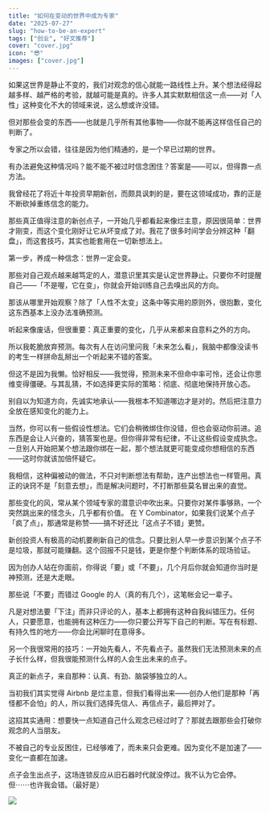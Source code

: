 ```yaml
---
title: "如何在变动的世界中成为专家"
date: "2025-07-27"
slug: "how-to-be-an-expert"
tags: ["创业", "好文推荐"]
cover: "cover.jpg"
icon: "😎"
images: ["cover.jpg"]
---
```

如果这世界是静止不变的，我们对观念的信心就能一路线性上升。某个想法经得起越多样、越严格的考验，就越可能是真的。许多人其实默默相信这一点——对「人性」这种变化不大的领域来说，这么想或许没错。



但对那些会变的东西——也就是几乎所有其他事物——你就不能再这样信任自己的判断了。



专家之所以会错，往往是因为他们精通的，是一个早已过期的世界。



有办法避免这种情况吗？能不能不被过时信念困住？答案是——可以，但得靠一点方法。



我曾经花了将近十年投资早期新创，而颇具讽刺的是，要在这领域成功，靠的正是不断砍掉重练信念的能力。



那些真正值得注意的新创点子，一开始几乎都看起来像烂主意，原因很简单：世界才刚变，而这个变化刚好让它从坏变成了对。我花了很多时间学会分辨这种「翻盘」，而这套技巧，其实也能套用在一切新想法上。



第一步，养成一种信念：世界一定会变。



那些对自己观点越来越笃定的人，潜意识里其实是认定世界静止。只要你不时提醒自己——「不是喔，它在变」，你就会开始训练自己去嗅出风的方向。



那该从哪里开始观察？除了「人性不太变」这条中等实用的原则外，很抱歉，变化这东西基本上没办法准确预测。



听起来像废话，但很重要：真正重要的变化，几乎从来都来自意料之外的方向。



所以我乾脆放弃预测。每次有人在访问里问我「未来怎么看」，我脑中都像没读书的考生一样拼命乱掰出一个听起来不错的答案。



但这不是因为我懒。恰好相反——我觉得，预测未来不但命中率可怜，还会让你思维变得僵硬。与其乱猜，不如选择更实际的策略：彻底、彻底地保持开放心态。



别自以为知道方向，先诚实地承认——我根本不知道哪边才是对的。然后把注意力全放在感知变化的能力上。



当然，你可以有一些假设性想法。它们会稍微绑住你没错，但也会驱动你前进。追东西是会让人兴奋的，猜答案也是。但你得非常有纪律，不让这些假设变成执念。
一旦别人开始把某个想法跟你绑在一起，那个想法就更可能变成你想相信的东西——这时你就该加倍怀疑它。



我相信，这种偏被动的做法，不只对判断想法有帮助，连产出想法也一样管用。真正的诀窍不是「刻意去想」，而是解决问题时，不打断那些莫名冒出来的直觉。



那些变化的风，常从某个领域专家的潜意识中吹出来。只要你对某件事够熟，一个突然跳出来的怪念头，几乎都有价值。
在 Y Combinator，如果我们说某个点子「疯了点」，那通常是称赞——搞不好还比「这点子不错」更赞。



新创投资人有极高的动机要刷新自己的信念。只要比别人早一步意识到某个点子不是垃圾，那就可能赚翻。这个回报不只是钱，更是你整个判断体系的现场验证。



因为创办人站在你面前，你得说「要」或「不要」，几个月后你就会知道你当时是神预测，还是大走眼。



那些说「不要」而错过 Google 的人（真的有几个），这笔帐会记一辈子。



凡是对想法要「下注」而非只评论的人，基本上都拥有这种自我纠错压力。任何人，只要愿意，也能拥有这种压力——你只要公开写下自己的判断。写在有标题、有持久性的地方——你会比闲聊时在意得多。



另一个我很常用的技巧：一开始先看人，不先看点子。虽然我们无法预测未来的点子长什么样，但我很能预测什么样的人会生出未来的点子。



真正的新点子，来自那种：认真、有劲、脑袋够独立的人。



当初我们其实觉得 Airbnb 是烂主意，但我们看得出来——创办人他们是那种「再怪都不会怕」的人，所以我们选择先信人、再信点子，最后押对了。



这招其实通用：想要快一点知道自己什么观念已经过时了？那就去跟那些会打破你观念的人当朋友。



不被自己的专业反困住，已经够难了，而未来只会更难。因为变化不是加速了——变化一直都在加速。



点子会生出点子，这场连锁反应从旧石器时代就没停过。我不认为它会停。
但⋯⋯也许我会错。（最好是）




![](https://prod-files-secure.s3.us-west-2.amazonaws.com/112d0858-5090-4d34-a606-b75eb8d65fd2/46476355-9cf3-4e99-9b7a-3531bc426380/1000202064.png?X-Amz-Algorithm=AWS4-HMAC-SHA256&X-Amz-Content-Sha256=UNSIGNED-PAYLOAD&X-Amz-Credential=ASIAZI2LB4665DVUT65B%2F20250927%2Fus-west-2%2Fs3%2Faws4_request&X-Amz-Date=20250927T104249Z&X-Amz-Expires=3600&X-Amz-Security-Token=IQoJb3JpZ2luX2VjEBoaCXVzLXdlc3QtMiJIMEYCIQDRG5OG7DdPpdVStDWANC1IylAH1yJrywf2WwLLtlV%2F2gIhAKa7myUktflFTXFHiDkjWReY7Bs0810XN%2FWRryN5FxrHKogECKP%2F%2F%2F%2F%2F%2F%2F%2F%2F%2FwEQABoMNjM3NDIzMTgzODA1IgzuGkSiCWsmESFlM5Iq3AMHGtd6T%2FrTHNp4Q9WeYx%2B%2FkSceOJw%2BpXdwM6Ie3pa%2BRd6pjKCmi6i1%2BkHUDgfAbbJ8xlEy%2BdJx%2FnA%2Fh9Lays0ph3%2FK6KFBGiiCec5HGwudWHdzjRMVCscsqyiWA7aPxhTCZ8%2F2jtZD3Z91qyub%2FrtIEi6xichnuJSlcBFINU6EXti%2Bkh4x3YNkKU1yEZ0HYGPb6al6nMTA%2Bw5qjLvfkarYWuYh17UWt79FduTK2kkbsiCr0B3n90ZRm%2BzW5x14Kl6uZ2puWVx1OJ%2BFwkr09Ic5BHyVRjn5vpiNg9gBsVH3HP8ycQF1vOZBmW51BchdLRi4Xh7dJ0Rlmip6ra%2BkXIbrdVf7mCCtAJenx87btXyJ4ONA%2BdVxawwFE1ntEhD58DUaRPX3uVEJRkj8fx2QbGFdhkkwbQ3Z3Pxn3voWWRlA0R%2BJrHFUs8cAe0AGEI0drIKnVelbvO8jgchGYRdOli%2BIfiIA0EaBhKpURReg8dXqugttlCAF7X%2BMZzwFmI8h7ZgJ6Vy%2BlC%2F9A8wXWHNHcS8r5d97NneR5RF1qPOAc93Z1Iteqv2s2cnZs2k260INMkJ8QaEJRM7IGpgUoq2%2FPNT4gzXqtAeeOPzXFO%2BGX6Y2PT8QDm9cjjygYJOX%2BTCR497GBjqkAZ0fMqpFS76RqU2CVjKX9Xnk2ST%2FtCEg3g77hrqE3jpkWHYt%2FULfRv5pFJLHdWLS%2FDZ3lgAax1Whz%2FKz6T19p1OjEEin3iBbncVe%2B8868zDaUsZ9Dwm8QRaL9pbFWo2f9HoWu9nRhAeZ6xE7kSlvG1CNncKRGRDs9HQ6Pi3rcE2BZNJUvjF1ZhIt9q1lD6DAFPxQawBIzkbWviKBlBuLcF5BavFu&X-Amz-Signature=a4db50385abe3b4ad8ffe28e974b63db00850a36f2fe8a75f64eeab40641a816&X-Amz-SignedHeaders=host&x-amz-checksum-mode=ENABLED&x-id=GetObject)

